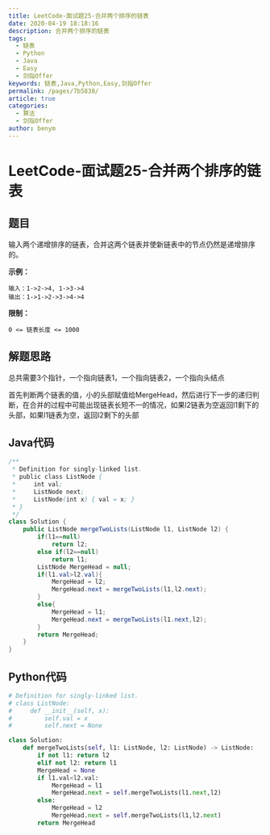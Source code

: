```yaml
---
title: LeetCode-面试题25-合并两个排序的链表
date: 2020-04-19 18:18:16
description: 合并两个排序的链表
tags: 
  - 链表
  - Python
  - Java
  - Easy
  - 剑指Offer
keywords: 链表,Java,Python,Easy,剑指Offer
permalink: /pages/7b5838/
article: true
categories: 
  - 算法
  - 剑指Offer
author: benym
---
```


# LeetCode-面试题25-合并两个排序的链表

## 题目

输入两个递增排序的链表，合并这两个链表并使新链表中的节点仍然是递增排序的。

 

**示例：**

```
输入：1->2->4, 1->3->4
输出：1->1->2->3->4->4
```

**限制：**

`0 <= 链表长度 <= 1000`

## 解题思路

总共需要3个指针，一个指向链表1，一个指向链表2，一个指向头结点

首先判断两个链表的值，小的头部赋值给MergeHead，然后进行下一步的递归判断，在合并的过程中可能出现链表长短不一的情况，如果l2链表为空返回l1剩下的头部，如果l1链表为空，返回l2剩下的头部

## Java代码

```java
/**
 * Definition for singly-linked list.
 * public class ListNode {
 *     int val;
 *     ListNode next;
 *     ListNode(int x) { val = x; }
 * }
 */
class Solution {
    public ListNode mergeTwoLists(ListNode l1, ListNode l2) {
        if(l1==null)
            return l2;
        else if(l2==null)
            return l1;
        ListNode MergeHead = null;
        if(l1.val>l2.val){
            MergeHead = l2;
            MergeHead.next = mergeTwoLists(l1,l2.next);
        }
        else{
            MergeHead = l1;
            MergeHead.next = mergeTwoLists(l1.next,l2);
        }
        return MergeHead;
    }
}
```

## Python代码

```python
# Definition for singly-linked list.
# class ListNode:
#     def __init__(self, x):
#         self.val = x
#         self.next = None

class Solution:
    def mergeTwoLists(self, l1: ListNode, l2: ListNode) -> ListNode:
        if not l1: return l2
        elif not l2: return l1
        MergeHead = None
        if l1.val<l2.val:
            MergeHead = l1
            MergeHead.next = self.mergeTwoLists(l1.next,l2)
        else:
            MergeHead = l2
            MergeHead.next = self.mergeTwoLists(l1,l2.next)
        return MergeHead
```

